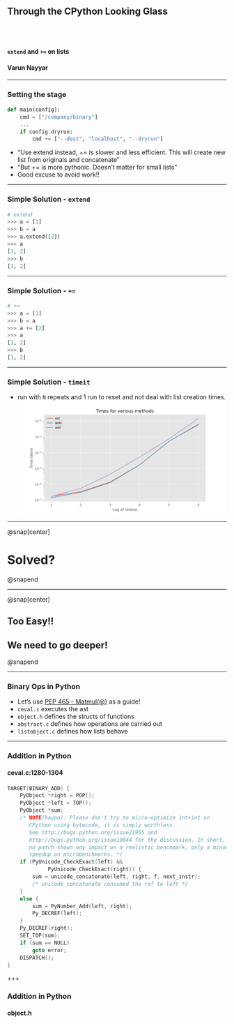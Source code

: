 ## Through the CPython Looking Glass
<br><br>
#### `extend` and `+=` on lists
#### Varun Nayyar

---

### Setting the stage

```python
def main(config):
    cmd = ["/company/binary"]
    ...
    if config.dryrun:
        cmd += ["--dest", "localhost", "--dryrun"]
```

- “Use extend instead, += is slower and less efficient. This will create new list from originals and concatenate“
- “But += is more pythonic. Doesn’t matter for small lists”
- Good excuse to avoid work!!

---

### Simple Solution - `extend`

```python
# extend
>>> a = [1]
>>> b = a
>>> a.extend([2])
>>> a
[1, 2]
>>> b
[1, 2]
```

---
### Simple Solution - `+=`
```python
# +=
>>> a = [1]
>>> b = a
>>> a += [2]
>>> a
[1, 2]
>>> b
[1, 2]
```

---
### Simple Solution - `timeit`

- run with `N` repeats and 1 run to reset and not deal with list creation times.
![Graph](assets/timer.png)

---

@snap[center]
<h1> Solved? </h1>
@snapend

---

@snap[center]
<h2> Too Easy!! </h2>
<h2> We need to go deeper! </h2>
@snapend

---

### Binary Ops in Python

- Let’s use [PEP 465 - Matmul(@)](https://github.com/python/cpython/commit/d51374ed78a3e3145911a16cdf3b9b84b3ba7d15) as a guide!
- `ceval.c` executes the ast
- `object.h` defines the structs of functions
- `abstract.c` defines how operations are carried out
- `listobject.c` defines how lists behave


--- 
### Addition in Python

#### ceval.c:1280-1304

```c
TARGET(BINARY_ADD) {
    PyObject *right = POP();
    PyObject *left = TOP();
    PyObject *sum;
    /* NOTE(haypo): Please don't try to micro-optimize int+int on
       CPython using bytecode, it is simply worthless.
       See http://bugs.python.org/issue21955 and
       http://bugs.python.org/issue10044 for the discussion. In short,
       no patch shown any impact on a realistic benchmark, only a minor
       speedup on microbenchmarks. */
    if (PyUnicode_CheckExact(left) &&
             PyUnicode_CheckExact(right)) {
        sum = unicode_concatenate(left, right, f, next_instr);
        /* unicode_concatenate consumed the ref to left */
    }
    else {
        sum = PyNumber_Add(left, right);
        Py_DECREF(left);
    }
    Py_DECREF(right);
    SET_TOP(sum);
    if (sum == NULL)
        goto error;
    DISPATCH();
}
```

+++

### Addition in Python
#### object.h







